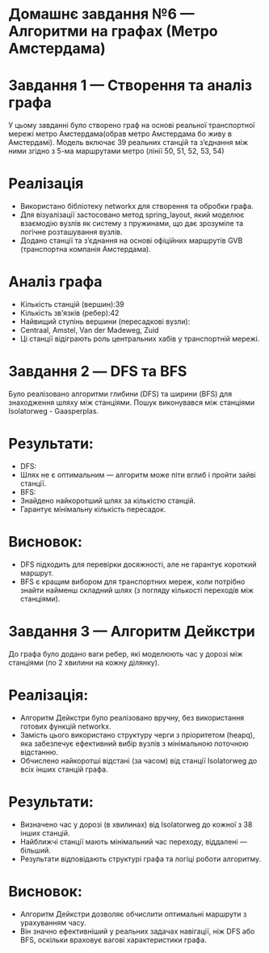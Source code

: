 

# Домашнє завдання №6 — Алгоритми на графах (Метро Амстердама)

# Завдання 1 — Створення та аналіз графа
У цьому завданні було створено граф на основі реальної транспортної мережі метро Амстердама(обрав метро Амстердама бо живу в Амстердамі). Модель включає 39 реальних станцій та з’єднання між ними згідно з 5-ма маршрутами метро (лінії 50, 51, 52, 53, 54)

# Реалізація
- Використано бібліотеку networkx для створення та обробки графа.
- Для візуалізації застосовано метод spring_layout, який моделює взаємодію вузлів як систему з пружинами, що дає зрозуміле та логічне розташування вузлів.
- Додано станції та з’єднання на основі офіційних маршрутів GVB (транспортна компанія Амстердама).

# Аналіз графа
- Кількість станцій (вершин):39
- Кількість зв’язків (ребер):42
- Найвищий ступінь вершини (пересадкові вузли):
- Centraal, Amstel, Van der Madeweg, Zuid
- Ці станції відіграють роль центральних хабів у транспортній мережі.

# Завдання 2 — DFS та BFS

Було реалізовано алгоритми глибини (DFS) та ширини (BFS) для знаходження шляху між станціями. Пошук виконувався між станціями Isolatorweg - Gaasperplas.

# Результати:
- DFS:
- Шлях не є оптимальним — алгоритм може піти вглиб і пройти зайві станції.
- BFS:
- Знайдено найкоротший шлях за кількістю станцій.
- Гарантує мінімальну кількість пересадок.

# Висновок:
- DFS підходить для перевірки досяжності, але не гарантує короткий маршрут.
- BFS є кращим вибором для транспортних мереж, коли потрібно знайти найменш складний шлях (з погляду кількості переходів між станціями).

# Завдання 3 — Алгоритм Дейкстри

До графа було додано ваги ребер, які моделюють час у дорозі між станціями (по 2 хвилини на кожну ділянку).

# Реалізація:
- Алгоритм Дейкстри було реалізовано вручну, без використання готових функцій networkx.
- Замість цього використано структуру черги з пріоритетом (heapq), яка забезпечує ефективний вибір вузлів з мінімальною поточною відстанню.
- Обчислено найкоротші відстані (за часом) від станції Isolatorweg до всіх інших станцій графа.
# Результати:
- Визначено час у дорозі (в хвилинах) від Isolatorweg до кожної з 38 інших станцій.
- Найближчі станції мають мінімальний час переходу, віддалені — більший.
- Результати відповідають структурі графа та логіці роботи алгоритму.
# Висновок:
- Алгоритм Дейкстри дозволяє обчислити оптимальні маршрути з урахуванням часу.
- Він значно ефективніший у реальних задачах навігації, ніж DFS або BFS, оскільки враховує вагові характеристики графа.
